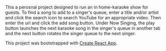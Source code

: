 This a perosnal project designed to run an in home-karaoke show for guests.  To find a song to add to a singer's queue, 
enter a title and/or artist and click the search icon to search YouTube for an appropriate video. Then enter the url and
click the add song button.  Under Now Singing, the play button launches the next karaoke song in the singer's queue in
another tab and the next button rotates the singer queue to the next singer.

This project was bootstrapped with [Create React App](https://github.com/facebookincubator/create-react-app).
